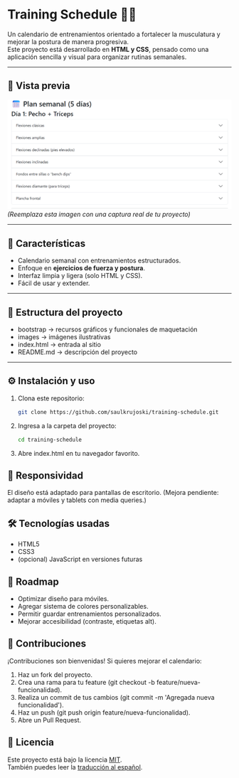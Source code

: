 # Training Schedule 🏋️‍♂️

Un calendario de entrenamientos orientado a fortalecer la musculatura y mejorar la postura de manera progresiva.  
Este proyecto está desarrollado en **HTML y CSS**, pensado como una aplicación sencilla y visual para organizar rutinas semanales.

---

## 📸 Vista previa
![Vista previa del calendario](./images/screenshot.png)  
*(Reemplaza esta imagen con una captura real de tu proyecto)*

---

## 🚀 Características

- Calendario semanal con entrenamientos estructurados.
- Enfoque en **ejercicios de fuerza y postura**.
- Interfaz limpia y ligera (solo HTML y CSS).
- Fácil de usar y extender.

---

## 📂 Estructura del proyecto

- bootstrap -> recursos gráficos y funcionales de maquetación
- images -> imágenes ilustrativas
- index.html -> entrada al sitio
- README.md -> descripción del proyecto

---

## ⚙️ Instalación y uso

1. Clona este repositorio:
   ```bash
   git clone https://github.com/saulkrujoski/training-schedule.git

2. Ingresa a la carpeta del proyecto:

    ```bash
    cd training-schedule

3. Abre index.html en tu navegador favorito.

## 📱 Responsividad

El diseño está adaptado para pantallas de escritorio.
(Mejora pendiente: adaptar a móviles y tablets con media queries.)

## 🛠️ Tecnologías usadas

- HTML5
- CSS3
- (opcional) JavaScript en versiones futuras

## 📌 Roadmap

- Optimizar diseño para móviles.
- Agregar sistema de colores personalizables.
- Permitir guardar entrenamientos personalizados.
- Mejorar accesibilidad (contraste, etiquetas alt).

## 🤝 Contribuciones

¡Contribuciones son bienvenidas!
Si quieres mejorar el calendario:

1. Haz un fork del proyecto.
2. Crea una rama para tu feature (git checkout -b feature/nueva-funcionalidad).
3. Realiza un commit de tus cambios (git commit -m 'Agregada nueva funcionalidad').
4. Haz un push (git push origin feature/nueva-funcionalidad).
5. Abre un Pull Request.

## 📄 Licencia

Este proyecto está bajo la licencia [MIT](./LICENSE).  
También puedes leer la [traducción al español](./LICENSE_es.md).